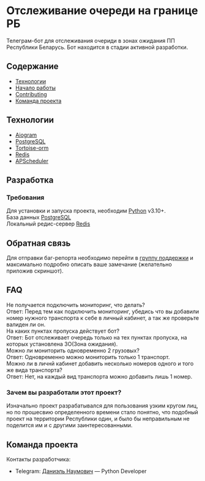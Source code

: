 # Отслеживание очереди на границе РБ
Телеграм-бот для отслеживания очериди в зонах ожидания ПП Республики Беларусь. Бот находится в стадии активной разработки.

## Содержание
- [Технологии](#технологии)
- [Начало работы](#разработка)
- [Contributing](#contributing)
- [Команда проекта](#команда-проекта)

## Технологии
- [Aiogram](https://docs.aiogram.dev/en/latest/)
- [PostgreSQL](https://www.postgresql.org/)
- [Tortoise-orm](https://tortoise.github.io/)
- [Redis](https://redis.io/)
- [APScheduler](https://apscheduler.readthedocs.io/en/3.x/)


## Разработка

### Требования
Для установки и запуска проекта, необходим [Python](https://www.python.org/) v3.10+.\
База данных [PostgreSQL](https://www.postgresql.org/)\
Локальный редис-сервер [Redis](https://redis.io/)

## Обратная связь
Для отправки баг-репорта необходимо перейти в [группу поддержки](https://t.me/+d5bX4AX0hQtkZmRi) и максимально подробно описать ваше замечание (желательно приложив скриншот).

## FAQ 
Не получается подключить мониторинг, что делать?\
Ответ: Перед тем как подключить мониторинг, убедись что вы добавили номер нужного транспорта к себе в личный кабинет, а так же проверьте валиден ли он.\
На каких пунктах пропуска действует бот?\
Ответ: Бот отслеживает очередь только на тех пунктах пропуска, на которых установлена ЗО(Зона ожидания).\
Можно ли мониторить одновременно 2 грузовых?\
Ответ: Одновременно можно мониторить только 1 транспорт.\
Можно ли в личнй кабинет добавить несколько номеров одного и того же вида транспорта?\
Ответ: Нет, на каждый вид транспорта можно добавить лишь 1 номер.

### Зачем вы разработали этот проект?
Изначально проект разрабатывался для пользования узким кругом лиц, но по прошесвию определенного времени стало понятно, что подобный проект на территории Республики один, и было бы неправильным не поделится им и с другими заинтересованными.

## Команда проекта
Контакты разработчика:
- Telegram: [Даниэль Наумович](https://t.me/nooumak) — Python Developer